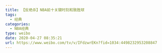 ```yaml
---
title: 【反绝杀】NBA前十关键时刻和致胜球
tags:
  - 经典
categories:
  - NBA经典
type: weibo
date: 2020-04-27 08:35:21
url: https://www.weibo.com/tv/v/IFdzwrEKn?fid=1034:4498232953208847
---
```


<!-- more -->